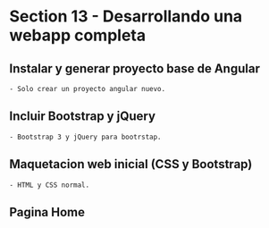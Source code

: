 # Section 13 - Desarrollando una webapp completa

## Instalar y generar proyecto base de Angular

    - Solo crear un proyecto angular nuevo.

## Incluir Bootstrap y jQuery

    - Bootstrap 3 y jQuery para bootrstap.

## Maquetacion web inicial (CSS y Bootstrap)

    - HTML y CSS normal.

## Pagina Home
